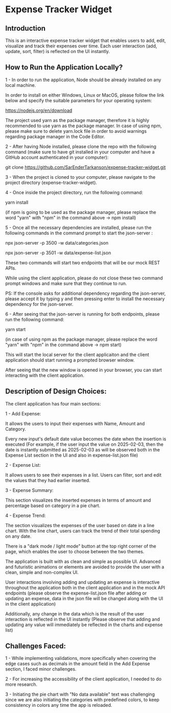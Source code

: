 # Expense Tracker Widget

## **Introduction**

This is an interactive expense tracker widget that enables users to add, edit, visualize and track their expenses over time. Each user interaction (add, update, sort, filter) is reflected on the UI instantly.

## How to Run the Application Locally?

1 - In order to run the application, Node should be already installed on any local machine. 

In order to install on either Windows, Linux or MacOS, please follow the link below and specify the suitable parameters for your operating system:

https://nodejs.org/en/download

The project used yarn as the package manager, therefore it is highly recommended to use yarn as the package manager. In case of using npm, please make sure to delete yarn.lock file in order to avoid warnings regarding package manager in the Code Editor.

2 - After having Node installed, please clone the repo with the following command (make sure to have git installed in your computer and have a GitHub account authenticated in your computer):

git clone https://github.com/SarEnderTarkanson/expense-tracker-widget.git

3 - When the project is cloned to your computer, please navigate to the project directory (expense-tracker-widget).

4 - Once inside the project directory, run the following command:

yarn install

(if npm is going to be used as the package manager, please replace the word "yarn" with "npm" in the command above -> npm install)

5 - Once all the necessary dependencies are installed, please run the following commands in the command prompt to start the json-server :

npx json-server -p 3500 -w data/categories.json

npx json-server -p 3501 -w data/expense-list.json

These two commands will start two endpoints that will be our mock REST APIs.

While using the client application, please do not close these two command prompt windows and make sure that they continue to run.

PS: If the console asks for additional dependency regarding the json-server, please accept it by typing y and then pressing enter to install the necessary dependency for the json-server.

6 - After seeing that the json-server is running for both endpoints, please run the following command:

yarn start

(in case of using npm as the package manager, please replace the word "yarn" with "npm" in the command above -> npm start)

This will start the local server for the client applicaiton and the client application should start running a prompted browser window.

After seeing that the new window is opened in your browser, you can start interacting with the client application.

## Description of Design Choices:

The client application has four main sections:

1 - Add Expense:

It allows the users to input their expenses with Name, Amount and Category.

Every new input's default date value becomes the date when the insertion is executed (For example, if the user input the value on 2025-02-03, then the date is instantly submitted as 2025-02-03 as will be observed both in the Expense List section in the UI and also in expense-list.json file)

2 - Expense List:

It allows users to see their expenses in a list. Users can filter, sort and edit the values that they had earlier inserted.

3 - Expense Summary:

This section visualizes the inserted expenses in terms of amount and percentage based on category in a pie chart.

4 - Expense Trend:

The section visualizes the expenses of the user based on date in a line chart. With the line chart, users can track the trend of their total spending on any date. 

There is a "dark mode / light mode" button at the top right corner of the page, which enables the user to choose between the two themes.

The application is built with as clean and simple as possible UI. Advanced and futuristic animations or elements are avoided to provide the user with a clean, simple and non-complex UI.

User interactions involving adding and updating an expense is interactive throughout the application both in the client application and in the mock API endpoints (please observe the expense-list.json file after adding or updating an expense, data in the json file will be changed along with the UI in the client application)

Additionally, any change in the data which is the result of the user interaction is reflected in the UI instantly (Please observe that adding and updating any value will immediately be reflected in the charts and expense list)

## Challenges Faced:

1 - While implementing validations, more specifically when covering the edge cases such as decimals in the amount field in the Add Expense section, I faced minor challenges.

2 - For increasing the accessibility of the client application, I needed to do more research.

3 - Initiating the pie chart with "No data available" text was challenging since we are also initiating the categories with predefined colors, to keep consistency in colors any time the app is reloaded.
